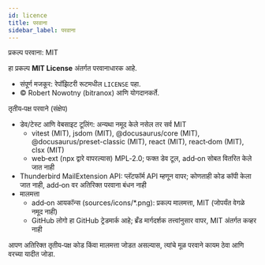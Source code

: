 ```yaml
---
id: licence
title: परवाना
sidebar_label: परवाना
---
```


प्रकल्प परवाना: MIT

हा प्रकल्प **MIT License** अंतर्गत परवानाधारक आहे.

- संपूर्ण मजकूर: रेपॉझिटरी रूटमधील `LICENSE` पहा.
- © Robert Nowotny (bitranox) आणि योगदानकर्ते.

तृतीय‑पक्ष परवाने (संक्षेप)

- डेव/टेस्ट आणि वेबसाइट टूलिंग: अन्यथा नमूद केले नसेल तर सर्व MIT
  - vitest (MIT), jsdom (MIT), @docusaurus/core (MIT), @docusaurus/preset-classic (MIT), react (MIT), react‑dom (MIT), clsx (MIT)
  - web‑ext (npx द्वारे वापरल्यास) MPL‑2.0; फक्त डेव टूल, add‑on सोबत वितरित केले जात नाही
- Thunderbird MailExtension API: प्लॅटफॉर्म API म्हणून वापर; कोणताही कोड कॉपी केला जात नाही, add‑on वर अतिरिक्त परवाना बंधन नाही
- मालमत्ता
  - add‑on आयकॉन्स (sources/icons/\*.png): प्रकल्प मालमत्ता, MIT (जोपर्यंत वेगळे नमूद नाही)
  - GitHub लोगो हा GitHub ट्रेडमार्क आहे; ब्रँड मार्गदर्शक तत्त्वांनुसार वापर, MIT अंतर्गत कव्हर नाही

आपण अतिरिक्त तृतीय‑पक्ष कोड किंवा मालमत्ता जोडत असल्यास, त्यांचे मूळ परवाने कायम ठेवा आणि वरच्या यादीत जोडा.
